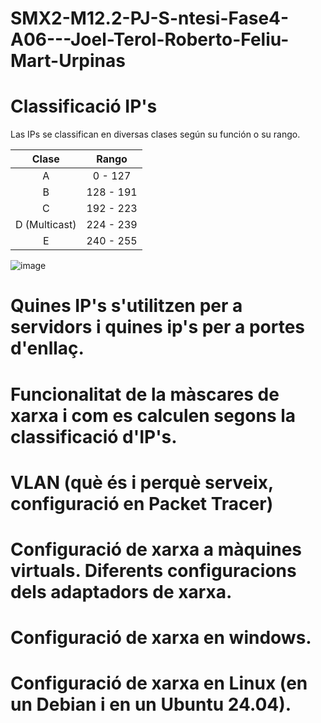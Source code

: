 # SMX2-M12.2-PJ-S-ntesi-Fase4-A06---Joel-Terol-Roberto-Feliu-Mart-Urpinas

# Classificació IP's 

Las IPs se classifican en diversas clases según su función o su rango.

|Clase  |Rango  |
|:-------:|:-------------:|
|   A     | 0 - 127      |
|   B     | 128 - 191      |      
|   C     |  192 - 223     |
|   D  (Multicast)   |  224 - 239     |
| E       |  240 - 255     |

![image](https://github.com/user-attachments/assets/0004d04e-c2f0-4da7-b9dc-fa206172104c)

# Quines IP's s'utilitzen per a servidors i quines ip's per a portes d'enllaç. 

# Funcionalitat de la màscares de xarxa i com es calculen segons la classificació d'IP's. 

# VLAN (què és i perquè serveix, configuració en Packet Tracer) 

# Configuració de xarxa a màquines virtuals. Diferents configuracions dels adaptadors de xarxa. 

# Configuració de xarxa en windows. 

# Configuració de xarxa en Linux (en un Debian i en un Ubuntu 24.04). 
